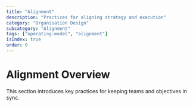 ```yaml
---
title: "Alignment"
description: "Practices for aligning strategy and execution"
category: "Organisation Design"
subcategory: "Alignment"
tags: ["operating-model", "alignment"]
isIndex: true
order: 0
---
```


# Alignment Overview

This section introduces key practices for keeping teams and objectives in sync.
